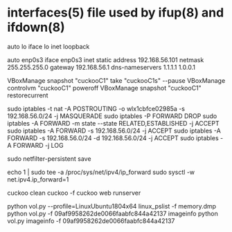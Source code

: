 # interfaces(5) file used by ifup(8) and ifdown(8)
auto lo
iface lo inet loopback

auto enp0s3
iface enp0s3 inet static
address 192.168.56.101
netmask 255.255.255.0
gateway 192.168.56.1
dns-nameservers 1.1.1.1 1.0.0.1

VBoxManage snapshot "cuckooC1" take "cuckooC1s" --pause
VBoxManage controlvm "cuckooC1" poweroff
VBoxManage snapshot "cuckooC1" restorecurrent

sudo iptables -t nat -A POSTROUTING -o wlx1cbfce02985a -s 192.168.56.0/24 -j MASQUERADE
sudo iptables -P FORWARD DROP
sudo iptables -A FORWARD -m state --state RELATED,ESTABLISHED -j ACCEPT
sudo iptables -A FORWARD -s 192.168.56.0/24 -j ACCEPT
sudo iptables -A FORWARD -s 192.168.56.0/24 -d 192.168.56.0/24 -j ACCEPT
sudo iptables -A FORWARD -j LOG

sudo netfilter-persistent save

echo 1 | sudo tee -a /proc/sys/net/ipv4/ip_forward
sudo sysctl -w net.ipv4.ip_forward=1


cuckoo clean
cuckoo -f
cuckoo web runserver 

python vol.py --profile=LinuxUbuntu1804x64 linux_pslist -f memory.dmp
python vol.py -f 09af9958262de0066faabfc844a42137 imageinfo
python vol.py imageinfo -f 09af9958262de0066faabfc844a42137


